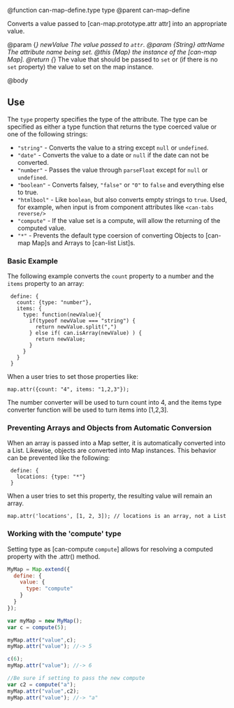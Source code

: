 @function can-map-define.type type
@parent can-map-define

Converts a value passed to [can-map.prototype.attr attr] into an appropriate value.

@param {*} newValue The value passed to `attr`.
@param {String} attrName The attribute name being set.
@this {Map} the instance of the [can-map Map].
@return {*} The value that should be passed to `set` or (if there is no `set` property) the value to set on the map instance.

@body

## Use

The `type` property specifies the type of the attribute.  The type can be specified
as either a type function that returns the type coerced value or one of the following strings:

 - `"string"` - Converts the value to a string except `null` or `undefined`.
 - `"date"` - Converts the value to a date or `null` if the date can not be converted.
 - `"number"` - Passes the value through `parseFloat` except for `null` or `undefined`.
 - `"boolean"` - Converts falsey, `"false"` or `"0"` to `false` and everything else to true.
 - `"htmlbool"` - Like `boolean`, but also converts empty strings to
   `true`. Used, for example, when input is from component attributes like
   `<can-tabs reverse/>`
 - `"compute"` - If the value set is a compute, will allow the returning of the computed value.
 - `"*"` - Prevents the default type coersion of converting Objects to [can-map Map]s and Arrays to [can-list List]s.

### Basic Example

The following example converts the `count` property to a number and the `items` property to an array:

     define: {
       count: {type: "number"},
       items: {
         type: function(newValue){
           if(typeof newValue === "string") {
             return newValue.split(",")
           } else if( can.isArray(newValue) ) {
             return newValue;
           }
         }
       }
     }

When a user tries to set those properties like:

    map.attr({count: "4", items: "1,2,3"});

The number converter will be used to turn count into 4, and the items type converter function will be used to turn items into [1,2,3].

### Preventing Arrays and Objects from Automatic Conversion

When an array is passed into a Map setter, it is automatically converted into a List. Likewise, objects are converted into Map instances. This behavior can be prevented like the following:

     define: {
       locations: {type: "*"}
     }

When a user tries to set this property, the resulting value will remain an array.

    map.attr('locations', [1, 2, 3]); // locations is an array, not a List

### Working with the 'compute' type

Setting type as [can-compute `compute`] allows for resolving a computed property with the .attr()
method.

```js
MyMap = Map.extend({
  define: {
    value: {
      type: "compute"
    }
  }
});

var myMap = new MyMap();
var c = compute(5);

myMap.attr("value",c);
myMap.attr("value"); //-> 5

c(6);
myMap.attr("value"); //-> 6

//Be sure if setting to pass the new compute
var c2 = compute("a");
myMap.attr("value",c2);
myMap.attr("value"); //-> "a"
```
